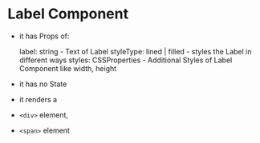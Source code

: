 
# Label Component

- it has Props of:

  label: string - Text of Label
	styleType: lined | filled - styles the Label in different ways
	styles: CSSProperties - Additional Styles of Label Component like width, height

- it has no State

- it renders a

-  `<div>` element,

-  `<span>` element